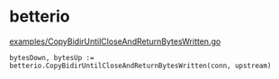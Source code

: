 # betterio

[examples/CopyBidirUntilCloseAndReturnBytesWritten.go](examples/CopyBidirUntilCloseAndReturnBytesWritten.go)

    bytesDown, bytesUp := betterio.CopyBidirUntilCloseAndReturnBytesWritten(conn, upstream)
